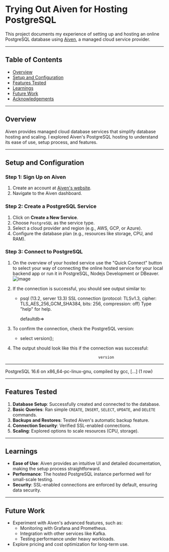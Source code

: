 # Trying Out Aiven for Hosting PostgreSQL

This project documents my experience of setting up and hosting an online PostgreSQL database using [Aiven](https://aiven.io), a managed cloud service provider.

---

## Table of Contents
- [Overview](#overview)
- [Setup and Configuration](#setup-and-configuration)
- [Features Tested](#features-tested)
- [Learnings](#learnings)
- [Future Work](#future-work)
- [Acknowledgements](#acknowledgements)

---

## Overview
Aiven provides managed cloud database services that simplify database hosting and scaling. I explored Aiven's PostgreSQL hosting to understand its ease of use, setup process, and features.

---

## Setup and Configuration

### **Step 1: Sign Up on Aiven**
1. Create an account at [Aiven's website](https://aiven.io).
2. Navigate to the Aiven dashboard.

### **Step 2: Create a PostgreSQL Service**
1. Click on **Create a New Service**.
2. Choose `PostgreSQL` as the service type.
3. Select a cloud provider and region (e.g., AWS, GCP, or Azure).
4. Configure the database plan (e.g., resources like storage, CPU, and RAM).

### **Step 3: Connect to PostgreSQL**
1. On the overview of your hosted service use the "Quick Connect" button to select your way of connecting the online hosted service for your local backend app or run it in PostgreSQL, Nodejs Development or DBeaver.
![image](https://github.com/user-attachments/assets/4bf15b81-028a-4b31-959d-9d64af3d549e)
2. If the connection is successful, you should see output similar to:
   - psql (13.2, server 13.3)
     SSL connection (protocol: TLSv1.3, cipher: TLS_AES_256_GCM_SHA384, bits: 256, compression: off)
     Type "help" for help.

     defaultdb=>
3. To confirm the connection, check the PostgreSQL version:
   - select version();
     
4. The output should look like this if the connection was successful:
   
                                             version
--------------------------------------------------------------------------------------------
PostgreSQL 16.6 on x86_64-pc-linux-gnu, compiled by gcc, [...]
(1 row)


---

## Features Tested

1. **Database Setup**: Successfully created and connected to the database.
2. **Basic Queries**: Ran simple `CREATE`, `INSERT`, `SELECT`, `UPDATE`, and `DELETE` commands.
3. **Backups and Restores**: Tested Aiven's automatic backup feature.
4. **Connection Security**: Verified SSL-enabled connections.
5. **Scaling**: Explored options to scale resources (CPU, storage).

---

## Learnings

- **Ease of Use**: Aiven provides an intuitive UI and detailed documentation, making the setup process straightforward.
- **Performance**: The hosted PostgreSQL instance performed well for small-scale testing.
- **Security**: SSL-enabled connections are enforced by default, ensuring data security.

---

## Future Work

- Experiment with Aiven's advanced features, such as:
  - Monitoring with Grafana and Prometheus.
  - Integration with other services like Kafka.
  - Testing performance under heavy workloads.
- Explore pricing and cost optimization for long-term use.



